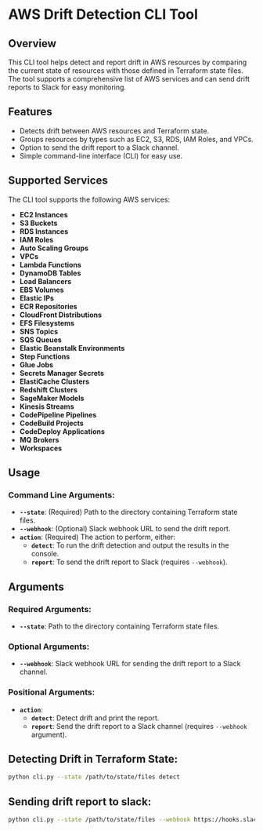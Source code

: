 # AWS Drift Detection CLI Tool

## Overview

This CLI tool helps detect and report drift in AWS resources by comparing the current state of resources with those defined in Terraform state files. The tool supports a comprehensive list of AWS services and can send drift reports to Slack for easy monitoring.

## Features

- Detects drift between AWS resources and Terraform state.
- Groups resources by types such as EC2, S3, RDS, IAM Roles, and VPCs.
- Option to send the drift report to a Slack channel.
- Simple command-line interface (CLI) for easy use.

## Supported Services

The CLI tool supports the following AWS services:

- **EC2 Instances**
- **S3 Buckets**
- **RDS Instances**
- **IAM Roles**
- **Auto Scaling Groups**
- **VPCs**
- **Lambda Functions**
- **DynamoDB Tables**
- **Load Balancers**
- **EBS Volumes**
- **Elastic IPs**
- **ECR Repositories**
- **CloudFront Distributions**
- **EFS Filesystems**
- **SNS Topics**
- **SQS Queues**
- **Elastic Beanstalk Environments**
- **Step Functions**
- **Glue Jobs**
- **Secrets Manager Secrets**
- **ElastiCache Clusters**
- **Redshift Clusters**
- **SageMaker Models**
- **Kinesis Streams**
- **CodePipeline Pipelines**
- **CodeBuild Projects**
- **CodeDeploy Applications**
- **MQ Brokers**
- **Workspaces**

## Usage

### Command Line Arguments:

- **`--state`**: (Required) Path to the directory containing Terraform state files.
- **`--webhook`**: (Optional) Slack webhook URL to send the drift report.
- **`action`**: (Required) The action to perform, either:
  - **`detect`**: To run the drift detection and output the results in the console.
  - **`report`**: To send the drift report to Slack (requires `--webhook`).

## Arguments

### Required Arguments:

- **`--state`**: Path to the directory containing Terraform state files.

### Optional Arguments:

- **`--webhook`**: Slack webhook URL for sending the drift report to a Slack channel.

### Positional Arguments:

- **`action`**:
  - **`detect`**: Detect drift and print the report.
  - **`report`**: Send the drift report to a Slack channel (requires `--webhook` argument).

## Detecting Drift in Terraform State:

```bash
python cli.py --state /path/to/state/files detect
```

## Sending drift report to slack:

```bash
python cli.py --state /path/to/state/files --webhook https://hooks.slack.com/services/your-webhook-url report

```
